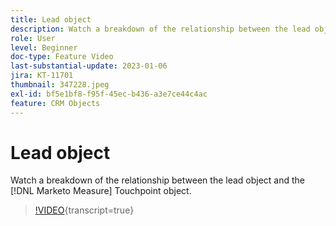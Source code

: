 ```yaml
---
title: Lead object
description: Watch a breakdown of the relationship between the lead object and the [!DNL Marketo Measure] Touchpoint object.
role: User
level: Beginner
doc-type: Feature Video
last-substantial-update: 2023-01-06
jira: KT-11701
thumbnail: 347228.jpeg
exl-id: bf5e1bf8-f95f-45ec-b436-a3e7ce44c4ac
feature: CRM Objects
---
```

# Lead object

Watch a breakdown of the relationship between the lead object and the [!DNL Marketo Measure] Touchpoint object.

>[!VIDEO](https://video.tv.adobe.com/v/347228/?learn=on){transcript=true}
